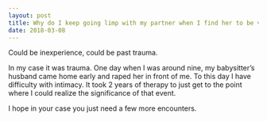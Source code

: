 ```yaml
---
layout: post
title: Why do I keep going limp with my partner when I find her to be very sexy?
date: 2018-03-08
---
```


<p>Could be inexperience, could be past trauma.</p><p>In my case it was trauma. One day when I was around nine, my babysitter’s husband came home early and raped her in front of me. To this day I have difficulty with intimacy. It took 2 years of therapy to just get to the point where I could realize the significance of that event.</p><p>I hope in your case you just need a few more encounters.</p>
